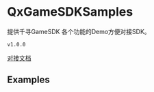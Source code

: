 # QxGameSDKSamples

提供千寻GameSDK 各个功能的Demo方便对接SDK。

```
v1.0.0
```

[对接文档](https://github.com/xuxu5112/QxGameSDKSamples/wiki)

## Examples
